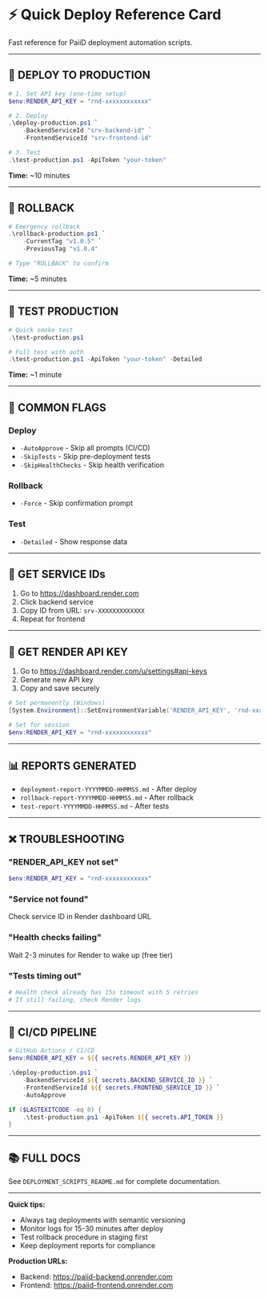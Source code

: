 # ⚡ Quick Deploy Reference Card

Fast reference for PaiiD deployment automation scripts.

---

## 🚀 DEPLOY TO PRODUCTION

```powershell
# 1. Set API key (one-time setup)
$env:RENDER_API_KEY = "rnd-xxxxxxxxxxxx"

# 2. Deploy
.\deploy-production.ps1 `
    -BackendServiceId "srv-backend-id" `
    -FrontendServiceId "srv-frontend-id"

# 3. Test
.\test-production.ps1 -ApiToken "your-token"
```

**Time:** ~10 minutes

---

## 🔄 ROLLBACK

```powershell
# Emergency rollback
.\rollback-production.ps1 `
    -CurrentTag "v1.0.5" `
    -PreviousTag "v1.0.4"

# Type "ROLLBACK" to confirm
```

**Time:** ~5 minutes

---

## 🧪 TEST PRODUCTION

```powershell
# Quick smoke test
.\test-production.ps1

# Full test with auth
.\test-production.ps1 -ApiToken "your-token" -Detailed
```

**Time:** ~1 minute

---

## 🔧 COMMON FLAGS

### Deploy
- `-AutoApprove` - Skip all prompts (CI/CD)
- `-SkipTests` - Skip pre-deployment tests
- `-SkipHealthChecks` - Skip health verification

### Rollback
- `-Force` - Skip confirmation prompt

### Test
- `-Detailed` - Show response data

---

## 📍 GET SERVICE IDs

1. Go to https://dashboard.render.com
2. Click backend service
3. Copy ID from URL: `srv-XXXXXXXXXXXXX`
4. Repeat for frontend

---

## 🔑 GET RENDER API KEY

1. Go to https://dashboard.render.com/u/settings#api-keys
2. Generate new API key
3. Copy and save securely

```powershell
# Set permanently (Windows)
[System.Environment]::SetEnvironmentVariable('RENDER_API_KEY', 'rnd-xxx', 'User')

# Set for session
$env:RENDER_API_KEY = "rnd-xxxxxxxxxxxx"
```

---

## 📊 REPORTS GENERATED

- `deployment-report-YYYYMMDD-HHMMSS.md` - After deploy
- `rollback-report-YYYYMMDD-HHMMSS.md` - After rollback
- `test-report-YYYYMMDD-HHMMSS.md` - After tests

---

## ❌ TROUBLESHOOTING

### "RENDER_API_KEY not set"
```powershell
$env:RENDER_API_KEY = "rnd-xxxxxxxxxxxx"
```

### "Service not found"
Check service ID in Render dashboard URL

### "Health checks failing"
Wait 2-3 minutes for Render to wake up (free tier)

### "Tests timing out"
```powershell
# Health check already has 15s timeout with 5 retries
# If still failing, check Render logs
```

---

## 🎯 CI/CD PIPELINE

```powershell
# GitHub Actions / CI/CD
$env:RENDER_API_KEY = ${{ secrets.RENDER_API_KEY }}

.\deploy-production.ps1 `
    -BackendServiceId ${{ secrets.BACKEND_SERVICE_ID }} `
    -FrontendServiceId ${{ secrets.FRONTEND_SERVICE_ID }} `
    -AutoApprove

if ($LASTEXITCODE -eq 0) {
    .\test-production.ps1 -ApiToken ${{ secrets.API_TOKEN }}
}
```

---

## 📚 FULL DOCS

See `DEPLOYMENT_SCRIPTS_README.md` for complete documentation.

---

**Quick tips:**
- Always tag deployments with semantic versioning
- Monitor logs for 15-30 minutes after deploy
- Test rollback procedure in staging first
- Keep deployment reports for compliance

**Production URLs:**
- Backend: https://paiid-backend.onrender.com
- Frontend: https://paiid-frontend.onrender.com
